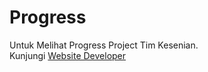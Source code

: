 # Progress

Untuk Melihat Progress Project Tim Kesenian.  
Kunjungi [Website Developer](http://dev.xentaos.org/progress.html)
